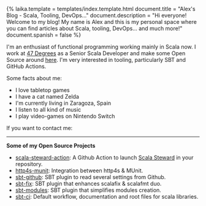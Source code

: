 {%
	laika.template = templates/index.template.html
	document.title = "Alex's Blog - Scala, Tooling, DevOps..."
	document.description = "Hi everyone! Welcome to my blog! My name is Alex and this is my personal space where you can find articles about Scala, tooling, DevOps... and much more!"
	document.spanish = false
%}

I'm an enthusiast of functional programming working mainly in Scala now. I work at [47 Degrees](https://www.47deg.com) as a Senior Scala Developer and make some Open Source around [here](https://github.com/alejandrohdezma?tab=repositories). I'm very interested in tooling, particularly SBT and GitHub Actions.

Some facts about me:

- I love tabletop games <i class="fas fa-dice-d20"></i>
- I have a cat named Zelda <i class="fas fa-cat"></i>
- I'm currently living in Zaragoza, Spain <i class="fas fa-home"></i>
- I listen to all kind of music <i class="fas fa-music"></i>
- I play video-games on Nintendo Switch <i class="fas fa-gamepad"></i>

If you want to contact me:

<address>
	<a href="mailto:info@alejandrohdezma.com" target="_blank"><i class="fas fa-envelope"></i></a>
	<a href="https://github.com/alejandrohdezma" target="_blank"><i class="fab fa-github"></i></a>
	<a href="https://twitter.com/alejandrohdezma" target="_blank"><i class="fab fa-twitter"></i></a>
</address>

---

**<i class="fab fa-github"></i> Some of my Open Source Projects**

- [scala-steward-action](https://github.com/scala-steward-org/scala-steward-action): A Github Action to launch [Scala Steward](https://github.com/scala-steward-org/scala-steward) in your repository.
- [http4s-munit](https://github.com/alejandrohdezma/http4s-munit): Integration between http4s & MUnit.
- [sbt-github](https://github.com/alejandrohdezma/sbt-github): SBT plugin to read several settings from Github.
- [sbt-fix](https://github.com/alejandrohdezma/sbt-fix): SBT plugin that enhances scalafix & scalafmt duo.
- [sbt-modules](https://github.com/alejandrohdezma/sbt-modules): SBT plugin that simplifies modules creation.
- [sbt-ci](https://github.com/alejandrohdezma/sbt-ci): Default workflow, documentation and root files for scala libraries.